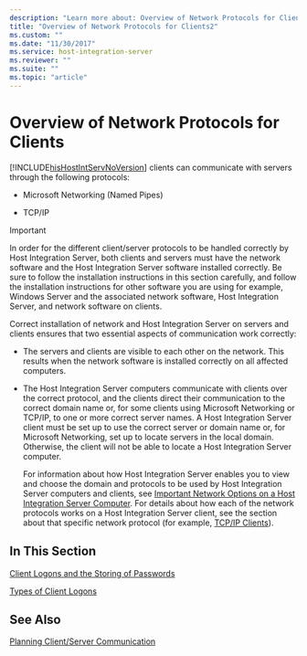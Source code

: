 ```yaml
---
description: "Learn more about: Overview of Network Protocols for Clients"
title: "Overview of Network Protocols for Clients2"
ms.custom: ""
ms.date: "11/30/2017"
ms.service: host-integration-server
ms.reviewer: ""
ms.suite: ""
ms.topic: "article"
---
```

# Overview of Network Protocols for Clients
[!INCLUDE[hisHostIntServNoVersion](../includes/hishostintservnoversion-md.md)] clients can communicate with servers through the following protocols:  
  
-   Microsoft Networking (Named Pipes)  
  
-   TCP/IP  
  
> [!IMPORTANT]
>  In order for the different client/server protocols to be handled correctly by Host Integration Server, both clients and servers must have the network software and the Host Integration Server software installed correctly. Be sure to follow the installation instructions in this section carefully, and follow the installation instructions for other software you are using for example, Windows Server and the associated network software, Host Integration Server, and network software on clients.  
  
 Correct installation of network and Host Integration Server on servers and clients ensures that two essential aspects of communication work correctly:  
  
- The servers and clients are visible to each other on the network. This results when the network software is installed correctly on all affected computers.  
  
- The Host Integration Server computers communicate with clients over the correct protocol, and the clients direct their communication to the correct domain name or, for some clients using Microsoft Networking or TCP/IP, to one or more correct server names. A Host Integration Server client must be set up to use the correct server or domain name or, for Microsoft Networking, set up to locate servers in the local domain. Otherwise, the client will not be able to locate a Host Integration Server computer.  
  
  For information about how Host Integration Server enables you to view and choose the domain and protocols to be used by Host Integration Server computers and clients, see [Important Network Options on a Host Integration Server Computer](../core/important-network-options-on-a-host-integration-server-computer2.md). For details about how each of the network protocols works on a Host Integration Server client, see the section about that specific network protocol (for example, [TCP/IP Clients](../core/tcp-ip-clients2.md)).  
  
## In This Section  
 [Client Logons and the Storing of Passwords](../core/client-logons-and-the-storing-of-passwords1.md)  
  
 [Types of Client Logons](../core/types-of-client-logons1.md)  
  
## See Also  
 [Planning Client/Server Communication](../core/planning-client-server-communication2.md)
